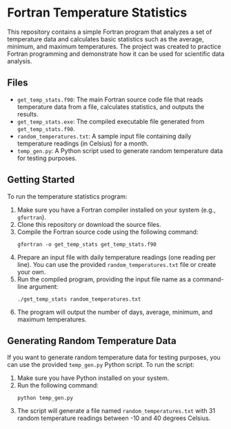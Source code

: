 # Fortran Temperature Statistics

This repository contains a simple Fortran program that analyzes a set of temperature data and calculates basic statistics such as the average, minimum, and maximum temperatures. The project was created to practice Fortran programming and demonstrate how it can be used for scientific data analysis.

## Files

- `get_temp_stats.f90`: The main Fortran source code file that reads temperature data from a file, calculates statistics, and outputs the results.
- `get_temp_stats.exe`: The compiled executable file generated from `get_temp_stats.f90`.
- `random_temperatures.txt`: A sample input file containing daily temperature readings (in Celsius) for a month.
- `temp_gen.py`: A Python script used to generate random temperature data for testing purposes.

## Getting Started

To run the temperature statistics program:

1. Make sure you have a Fortran compiler installed on your system (e.g., `gfortran`).
2. Clone this repository or download the source files.
3. Compile the Fortran source code using the following command:
   ```
   gfortran -o get_temp_stats get_temp_stats.f90
   ```
4. Prepare an input file with daily temperature readings (one reading per line). You can use the provided `random_temperatures.txt` file or create your own.
5. Run the compiled program, providing the input file name as a command-line argument:
   ```
   ./get_temp_stats random_temperatures.txt
   ```
6. The program will output the number of days, average, minimum, and maximum temperatures.

## Generating Random Temperature Data

If you want to generate random temperature data for testing purposes, you can use the provided `temp_gen.py` Python script. To run the script:

1. Make sure you have Python installed on your system.
2. Run the following command:
   ```
   python temp_gen.py
   ```
3. The script will generate a file named `random_temperatures.txt` with 31 random temperature readings between -10 and 40 degrees Celsius.

